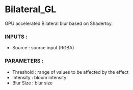 # Bilateral_GL

GPU accelerated Bilateral blur based on Shadertoy.

### INPUTS :
- Source : source input (RGBA)


### PARAMETERS :
- Threshold : range of values to be affected by the effect
- Intensity : bloom intensity
- Blur Size : blur size